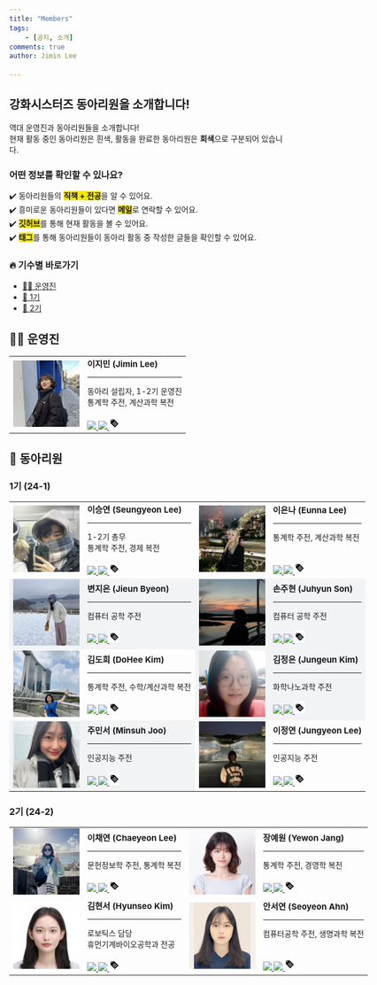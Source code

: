 ```yaml
---
title: "Members"
tags: 
    - [공지, 소개]
comments: true
author: Jimin Lee

---
```

## 강화시스터즈 동아리원을 소개합니다! 
역대 운영진과 동아리원들을 소개합니다!  
현재 활동 중인 동아리원은 흰색, 활동을 완료한 동아리원은 <b style="background-color:#f1f3f5;">회색</b>으로 구분되어 있습니다. 


### 어떤 정보를 확인할 수 있나요? 
✔️ 동아리원들의 <b style="background-color:#f6e705;">직책 + 전공</b>을 알 수 있어요.  
✔️ 흥미로운 동아리원들이 있다면 <b style="background-color:#f6e705;">메일</b>로 연락할 수 있어요.  
✔️ <b style="background-color:#f6e705;">깃허브</b>를 통해 현재 활동을 볼 수 있어요.  
✔️ <b style="background-color:#f6e705;">태그</b>를 통해 동아리원들이 동아리 활동 중 작성한 글들을 확인할 수 있어요.  

### 🔥 기수별 바로가기 
- [👩‍💻 운영진](#👩‍💻-운영진)  
- [📕 1기](#1기-24-1)  
- [📕 2기](#2기-24-2)  

## 👩‍💻 운영진 
<table border="0">
 <tr>
    <td> 
    <img src="../assets/image/members/JiminLee.jpg" width=120/>
    </td>

<td>
<b style="font-size:15px">이지민 (Jimin Lee)</b> <hr>
동아리 설립자, 1-2기 운영진 <br> 
    통계학 주전, 계산과학 복전 <br> <br> 
        <a href="https://github.com/Tonnonssi">
        <img src="https://img.shields.io/badge/github-181717?style=flat-square&logo=github&logoColor=white"/>
        </a> 
        <a href="mailto:tonnonssi@gmail.com">
            <img src="https://img.shields.io/badge/gmail-EA4335?style=flat-square&logo=gmail&logoColor=white"/>
        </a>
        <a href="/tags/#이지민"> 
            <img src="../assets/image/etc/tag.png" width=18/>
        </a>

    
</td>
</tr>
</table>

## 📕 동아리원
### 1기 (24-1)
<table border="0" style="width: 150%; border-collapse: collapse; table-layout: fixed;">
 <tr>
    <td> 
    <img src="../assets/image/members/SeungyeonLee.jpeg" width=120/>
    </td>

<td>
<b style="font-size:15px">이승연 (Seungyeon Lee)</b> <hr> 
1-2기 총무<br> 
통계학 주전, 경제 복전 <br> <br> 
        <a href="https://github.com/sabina381">
        <img src="https://img.shields.io/badge/github-181717?style=flat-square&logo=github&logoColor=white"/>
        </a> 
        <a href="mailto:sabina2378@ewhain.net">
        <img src="https://img.shields.io/badge/gmail-EA4335?style=flat-square&logo=gmail&logoColor=white"/>
        </a>
        <a href="/tags/#이승연"> 
            <img src="../assets/image/etc/tag.png" width=18/>
        </a>
</td>

<td> 
    <img src="../assets/image/members/EunnaLee.jpeg" width=120/>
    </td>

<td>
<b style="font-size:15px">이은나 (Eunna Lee)</b> <hr> 
통계학 주전, 계산과학 복전 <br> <br>  <br>
        <a href="https://github.com/Eunnaeooi">
        <img src="https://img.shields.io/badge/github-181717?style=flat-square&logo=github&logoColor=white"/>
        </a> 
        <a href="mailto:len_318@ewha.ac.kr">
        <img src="https://img.shields.io/badge/gmail-EA4335?style=flat-square&logo=gmail&logoColor=white"/>
        </a>
        <a href="/tags/#이은나"> 
            <img src="../assets/image/etc/tag.png" width=18/>
        </a>
</td>
</tr>

<tr>
    <td style="background-color:#f1f3f5;"> 
    <img src="../assets/image/members/JieunByeon.jpeg" width=120/>
    </td>

<td style="background-color:#f1f3f5;">
<b style="font-size:15px">변지은 (Jieun Byeon)</b> <hr> 
컴퓨터 공학 주전 <br> <br> 
        <a href="https://github.com/mons-trev">
        <img src="https://img.shields.io/badge/github-181717?style=flat-square&logo=github&logoColor=white"/>
        </a> 
        <a href="mailto:bje5774@gmail.com">
        <img src="https://img.shields.io/badge/gmail-EA4335?style=flat-square&logo=gmail&logoColor=white"/>
        </a>
        <a href="/tags/#변지은"> 
            <img src="../assets/image/etc/tag.png" width=18/>
        </a>
</td>

<td style="background-color:#f1f3f5;"> 
    <img src="../assets/image/members/JuhyunSon.jpeg" width=120/>
    </td>

<td style="background-color:#f1f3f5;">
<b style="font-size:15px">손주현 (Juhyun Son)</b> <hr> 
컴퓨터 공학 주전 <br> <br> 
        <a href="https://github.com/Juhyuns0n">
        <img src="https://img.shields.io/badge/github-181717?style=flat-square&logo=github&logoColor=white"/>
        </a> 
        <a href="mailto:juhyunson@ewhain.net">
        <img src="https://img.shields.io/badge/gmail-EA4335?style=flat-square&logo=gmail&logoColor=white"/>
        </a>
        <a href="/tags/#손주현"> 
            <img src="../assets/image/etc/tag.png" width=18/>
        </a>
</td>
</tr>

<tr>
    <td> 
    <img src="../assets/image/members/DoHeeKim.jpeg" width=120/>
    </td>

<td>
<b style="font-size:15px">김도희 (DoHee Kim)</b> <hr> 
통계학 주전, 수학/계산과학 복전 <br> <br> 
        <a href="https://github.com/doheek1m">
        <img src="https://img.shields.io/badge/github-181717?style=flat-square&logo=github&logoColor=white"/>
        </a> 
        <a href="mailto:ellakelly1222@gmail.com">
        <img src="https://img.shields.io/badge/gmail-EA4335?style=flat-square&logo=gmail&logoColor=white"/>
        </a>
        <a href="/tags/#김도희"> 
            <img src="../assets/image/etc/tag.png" width=18/>
        </a>
</td>

<td style="background-color:#f1f3f5;"> 
    <img src="../assets/image/members/JungeunKim.jpeg" width=120/>
    </td>

<td style="background-color:#f1f3f5;">
<b style="font-size:15px">김정은 (Jungeun Kim)</b> <hr> 
화학나노과학 주전<br> <br> 
        <a href="https://github.com/jung-95">
        <img src="https://img.shields.io/badge/github-181717?style=flat-square&logo=github&logoColor=white"/>
        </a> 
        <a href="mailto:21jung@ewhain.net">
        <img src="https://img.shields.io/badge/gmail-EA4335?style=flat-square&logo=gmail&logoColor=white"/>
        </a>
        <a href="/tags/#김정은"> 
            <img src="../assets/image/etc/tag.png" width=18/>
        </a>
</td>
</tr>

<tr>
    <td style="background-color:#f1f3f5;"> 
    <img src="../assets/image/members/MinsuhJoo.png" width=120/>
    </td>

<td style="background-color:#f1f3f5;">
<b style="font-size:15px">주민서 (Minsuh Joo)</b> <hr> 
인공지능 주전 <br> <br> 
        <a href="https://github.com/juminsuh">
        <img src="https://img.shields.io/badge/github-181717?style=flat-square&logo=github&logoColor=white"/>
        </a> 
        <a href="mailto:judyjoo21@ewhain.net">
        <img src="https://img.shields.io/badge/gmail-EA4335?style=flat-square&logo=gmail&logoColor=white"/>
        </a>
        <a href="/tags/#주민서"> 
            <img src="../assets/image/etc/tag.png" width=18/>
        </a>
</td>

<td> 
    <img src="../assets/image/members/JungyeonLee.jpeg" width=120/>
    </td>

<td>
<b style="font-size:15px">이정연 (Jungyeon Lee)</b> <hr> 
인공지능 주전 <br> <br> 
        <a href="https://github.com/LeeJungYeonn">
        <img src="https://img.shields.io/badge/github-181717?style=flat-square&logo=github&logoColor=white"/>
        </a> 
        <a href="mailto:leejungyeon@ewha.ac.kr">
        <img src="https://img.shields.io/badge/gmail-EA4335?style=flat-square&logo=gmail&logoColor=white"/>
        </a>
        <a href="/tags/#이정연"> 
            <img src="../assets/image/etc/tag.png" width=18/>
        </a>
</td>
</tr>
</table>

### 2기 (24-2)
<table border="0" style="width: 150%; border-collapse: collapse; table-layout: fixed;">
 <tr>
    <td>
        <img src="../assets/image/members/ChaeyeonLee.jpg" width=120/></td>
    <td>
        <b style="font-size:15px">이채연 (Chaeyeon Lee)</b> <hr>
        문헌정보학 주전, 통계학 복전 <br> <br>
        <a href="https://github.com/CheayeonLee">
        <img src="https://img.shields.io/badge/github-181717?style=flat-square&logo=github&logoColor=white"/>
        </a>
        <a href="mailto:emilylcy0917@gmail.com">
        <img src="https://img.shields.io/badge/gmail-EA4335?style=flat-square&logo=gmail&logoColor=white"/>
        </a>
        <a href="/tags/#이채연"> 
            <img src="../assets/image/etc/tag.png" width=18/>
        </a>
    </td>
    <td>
    <img src="../assets/image/members/YewonJang.jpg" width=120/>
    </td>
    <td>
    <b style="font-size:15px">장예원 (Yewon Jang)</b> <hr>
    통계학 주전, 경영학 복전 <br> <br>
    <a href="https://github.com/grace0039">
    <img src="https://img.shields.io/badge/github-181717?style=flat-square&logo=github&logoColor=white"/>
    </a>
    <a href="mailto:grace0039@naver.com">
    <img src="https://img.shields.io/badge/gmail-EA4335?style=flat-square&logo=gmail&logoColor=white"/>
    </a>
    <a href="/tags/#장예원"> 
            <img src="../assets/image/etc/tag.png" width=18/>
        </a>
    </td>
</tr>
<tr>
    <td>
        <img src=" ../assets/image/members/HyunseoKim.jpg" width=120/>
    </td>
    <td>
    <b style="font-size:15px">김현서 (Hyunseo Kim)</b> <hr>
    로보틱스 담당 <br>
    휴먼기계바이오공학과 전공 <br> <br>
    <a href="https://github.com/HyunseoKim812">
    <img src="https://img.shields.io/badge/github-181717?style=flat-square&logo=github&logoColor=white"/>
    </a>
    <a href="mailto:rlagustj812@gmail.com">
    <img src="https://img.shields.io/badge/gmail-EA4335?style=flat-square&logo=gmail&logoColor=white"/>
    </a>
    <a href="/tags/#김현서"> 
            <img src="../assets/image/etc/tag.png" width=18/>
        </a>
    </td>
    <td>
        <img src="../assets/image/members/SeoyeonAhn.jpg" width=120/>
    </td>
    <td>
        <b style="font-size:15px">안서연 (Seoyeon Ahn)</b> <hr>
        컴퓨터공학 주전, 생명과학 복전 <br> <br> <br>
        <a href="https://github.com/sy-mwish">
        <img src="https://img.shields.io/badge/github-181717?style=flat-square&logo=github&logoColor=white"/>
        </a>
        <a href="mailto:aliceasy504@gmail.com">
        <img src="https://img.shields.io/badge/gmail-EA4335?style=flat-square&logo=gmail&logoColor=white"/>
        </a>
        <a href="/tags/#안서연"> 
            <img src="../assets/image/etc/tag.png" width=18/>
        </a>
    </td>

</tr>
</table>

